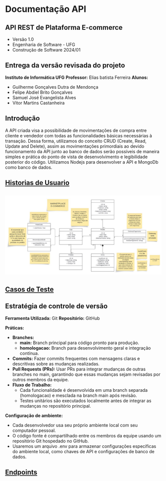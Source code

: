# Documentação API

## API REST de Plataforma E-commerce 
- Versão 1.0
- Engenharia de Software - UFG
- Construção de Software 2024/01

## Entrega da versão revisada do projeto
**Instituto de Informática UFG**
**Professor:** Elias batista Ferreira
**Alunos:**
- Guilherme Gonçalves Dutra de Mendonça
- Felipe Abdiel Brito Gonçalves
- Samuel José Evangelista Alves
- Vitor Martins Castanheira

## Introdução
A API criada visa a possibilidade de movimentações de compra entre cliente e vendedor com todas as funcionalidades básicas necessárias à transação. Dessa forma, utilizamos do conceito CRUD (Create, Read, Update and Delete), assim as movimentações primordiais ao devido funcionamento da API junto ao banco de dados serão possíveis de maneira simples e prática do ponto de vista de desenvolvimento e legibilidade posterior do código. Utilizamos Nodejs para desenvolver a API e MongoDb como banco de dados.

## [Historias de Usuario](HistoriasDeUsuario.pdf)

## ![Diagrama De Classes](DiagramaDeClasse.JPG)

## [Casos de Teste](CasosDeTeste.pdf)

## Estratégia de controle de versão
**Ferramenta Utilizada:** Git
**Repositório:** GitHub

**Práticas:**
- **Branches:** 
  - **main:** Branch principal para código pronto para produção.
  - **homologacao:** Branch para desenvolvimento geral e integração contínua.
 - **Commits:** Fazer commits frequentes com mensagens claras e descritivas sobre as mudanças realizadas.
 - **Pull Requests (PRs):** Usar PRs para integrar mudanças de outras branches no main, garantindo que essas mudanças sejam revisadas por outros membros da equipe. 
 - **Fluxo de Trabalho:** 
   - Cada funcionalidade é desenvolvida em uma branch separada (homologacao) e mesclada na branch main após revisão. 
    - Testes unitários são executados localmente antes de integrar as mudanças no repositório principal.

**Configuração de ambiente:** 
 - Cada desenvolvedor usa seu próprio ambiente local com seu computador pessoal.
 - O código fonte é compartilhado entre os membros da equipe usando um repositório Git hospedado no GitHub.
 - Usaremos um arquivo .env para armazenar configurações específicas do ambiente local, como chaves de API e configurações de banco de dados.


## [Endpoints](Endpoints.pdf)